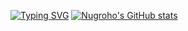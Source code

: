 [![Typing SVG](https://igz63v0ma9.execute-api.ap-southeast-1.amazonaws.com/default/image)](https://git.io/typing-svg)
[![Nugroho's GitHub stats](https://github-readme-stats-nugroho-s.vercel.app/api?username=nugroho-s&count_private=true&theme=dark)](https://github.com/anuraghazra/github-readme-stats)
